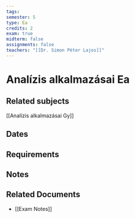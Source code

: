 ```yaml
---
tags: 
semester: 5
type: Ea
credits: 2
exam: true
midterm: false
assignments: false
teachers: "[[Dr. Simon Péter Lajos]]"
---
```

# Analízis alkalmazásai Ea
## Related subjects
[[Analízis alkalmazásai Gy]]
## Dates
## Requirements
## Notes
## Related Documents
- [[Exam Notes]]